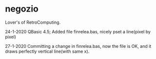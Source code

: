 # negozio
Lover's of RetroComputing.



24-1-2020 QBasic 4.5; Added file finrelea.bas, nicely pset a line(pixel by pixel)

27-1-2020 Committing a change in finrelea.bas, now the file is OK, and it draws perfectly 
          vertical line(with same x).
